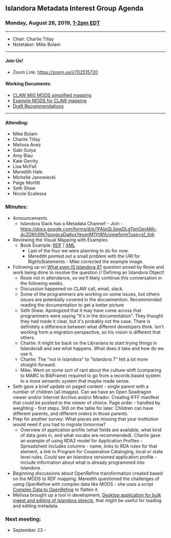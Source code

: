 ## Islandora Metadata Interest Group Agenda
### Monday, August 26, 2019, [1-2pm EDT](http://www.thetimezoneconverter.com/?t=1%20pm&tz=Toronto&)

---
* Chair: Charlie Tillay
* Notetaker: Mike Bolam
---

#### Join Us!
* Zoom Link: https://zoom.us/j/702515720

#### Working Documents:
* [CLAW MIG MODS simplified mapping](https://docs.google.com/spreadsheets/d/18u2qFJ014IIxlVpM3JXfDEFccwBZcoFsjbBGpvL0jJI/edit#gid=0)
* [Example MODS for CLAW mapping](https://docs.google.com/spreadsheets/d/1C2Xie7HUDSgRT5v4ldoJvlNdoXz2GHAPvL3PE3TOKW8/edit#gid=1829081124)
* [Draft Recommendations](https://docs.google.com/document/d/15qSO9YcALtYSqd6CUuGx0t8FwUJ5pPwVPz0PA5rU898/edit#heading=h.f9r6knw0rjvu)
---

#### Attending:
* Mike Bolam
* Charlie Tillay
* Melissa Anez
* Gabi Gulya
* Amy Blau
* Kate Gerrity
* Lisa McFall
* Meredith Hale
* Michelle Janowiecki
* Paige Morfitt
* Seth Shaw
* Nicole Scalessa

### Minutes:
* Announcements
  * Islandora Slack has a Metadata Channel! - Join - https://docs.google.com/forms/d/e/1FAIpQLSewDLgTqnOpvMAj-dcZOKh0lNTgoogcaDaAyxYevanM1Yt9fA/viewform?usp=sf_link
* Reviewing the Visual Mapping with Examples
  * Book Example: [RDF](https://github.com/islandora-interest-groups/Islandora-Metadata-Interest-Group/blob/master/Tools/book_MODS_mapping.jpg) | [XML](https://github.com/islandora-interest-groups/Islandora-Metadata-Interest-Group/blob/master/Tools/MODS_shaping%2Bof%2Bthe%2BPoint.xml)
    * Last of the four we were planning to do for now. 
    * Meredith pointed out a small problem with the URI for RightsStatements - Mike corrected the example image.
* Following up on [What even IS Islandora 8?](https://groups.google.com/forum/#!topic/islandora/FOT2-wv-_jU) question posed by Rosie and work being done to resolve the question // Defining an Islandora Object!
  * Rosie not in attendance, so we'll likely continue this conversation in the following weeks.
  * Discussion happened on CLAW call, email, slack.
  * Some of the programmers are working on some issues, but others issues are potentially covered in the docuemention. Recommended reading the documentation to get a better picture
  * Seth Shaw: Apologized that it may have come across that programmers were saying "It's in the documentation". They thought they had made it clear, but it's probably not the case. There is definitely a difference between what different developers think. Isn't working from a migration perspective, so his vision is different that others.
  * Charlie: It might be back on the Librarians to start trying things in Islandora8 and see what happens. What does it take and how do we use it. 
  * Charlie: The "not in Islandora" to "Islandora 7" felt a lot more straight-forward. 
  * Mike: Went on some sort of rant about the culture-shift (comparing to MARC to BibFrame) required to go from a records based system to a more semantic system that maybe made sense.
* Seth gave a brief update on paged content - single parent with a number of children (all images). Can we have an Open Seadragon viewer and/or Internet Archive and/or Mirador. Creating IFFF manifest that could be pushed to the viewer of choice. Page order - handled by weighting - first steps. Still on the table for later: Children can have different parents, and different orders in those parents.
* Prep for another survey: What pieces are missing that your institution would need if you had to migrate tomorrow?
  * Overview of application profile (what fields are available, what kind of data goes in, and what vocabs are recommended). Charlie gave an example of using RDA2 model for Application Profiles - Spreadsheet includes columns - name, links to RDA rules for that element, a link to Program for Cooperative Cataloging, local or state level rules. Could see an Islandora versioned application profile - include information about what is already programmed into Islandora. 
 * Beginning discussions about OpenRefine transformation created based on the MODS to RDF mapping. Meredith questioned the challenges of using OpenRefine with complex data like MODS - she uses a script [Complex Data to OpenRefine](https://github.com/markpbaggett/complex_xml_to_openrefine) to flatten it.
 * Melissa brought up a tool in development, [Desktop application for bulk ingest and editing of Islandora objects](https://github.com/Islandora-CLAW/CLAW/issues/1172), that might be useful for loading and editing metadata.
 

### Next meeting:
* September 23 - 
